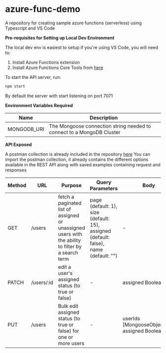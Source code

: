 # azure-func-demo
A repository for creating sample azure functions (serverless) using Typescript and VS Code

**Pre-requisites for Setting up Local Dev Environment**

The local dev env is easiest to setup if you're using VS Code, you will need to:
1. Install Azure Functions extension
2. Install Azure Functions Core Tools from [here](https://github.com/Azure/azure-functions-core-tools) 

To start the API server, run:
```bash
npm start 
```
By default the server with start listening on port 7071

**Environment Variables Required**

| Name        | Description                                                           |
|-------------|-----------------------------------------------------------------------|
| MONGODB_URI | The Mongoose connection string needed to connect to a MongoDB Cluster |

**API Exposed**

A postman collection is already included in the repository [here](https://github.com/ZakiMalik/azure-func-demo/blob/master/Azure%20Functions%20-%20Demo%20API.postman_collection.json)
You can import the postman collection, it already contains the different options available in the REST API along with saved examples containing request and responses

| Method | URL        | Purpose                                                                                             | Query Parameters                                                                     | Body                                              |
|--------|------------|-----------------------------------------------------------------------------------------------------|--------------------------------------------------------------------------------------|---------------------------------------------------|
| GET    | /users     | fetch a paginated list of assigned or unassigned  users with the ability to filter by a search term | page (default: 1), size (default: 15), assigned (default: false), name (default: "") |                         -                         |
| PATCH  | /users/:id | edit a user's assigned status (to true or false)                                                    |                                           -                                          | assigned Boolean                                |
| PUT    | /users     | Bulk edit assigned status (to true or false) for one or more users                                  |                                           -                                          | userIds [MongooseObjectIds], assigned Boolean  |
